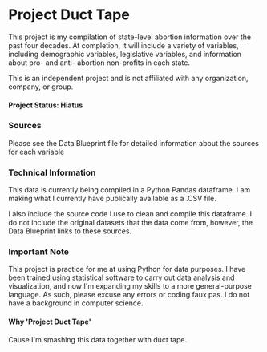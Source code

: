 # Project Duct Tape
This project is my compilation of state-level abortion information over the past four decades. At completion, it will include a variety of variables, including demographic variables, legislative variables, and information about pro- and anti- abortion non-profits in each state.

This is an independent project and is not affiliated with any organization, company, or group.

#### Project Status: Hiatus

### Sources

Please see the Data Blueprint file for detailed information about the sources for each variable

### Technical Information

This data is currently being compiled in a Python Pandas dataframe. I am making what I currently have publically available as a .CSV file.

I also include the source code I use to clean and compile this dataframe. I do not include the original datasets that the data come from, however, the Data Blueprint links to these sources.

### Important Note

This project is practice for me at using Python for data purposes. I have been trained using statistical software to carry out data analysis and visualization, and now I'm expanding my skills to a more general-purpose language. As such, please excuse any errors or coding faux pas. I do not have a background in computer science.

#### Why 'Project Duct Tape'

Cause I'm smashing this data together with duct tape. 

